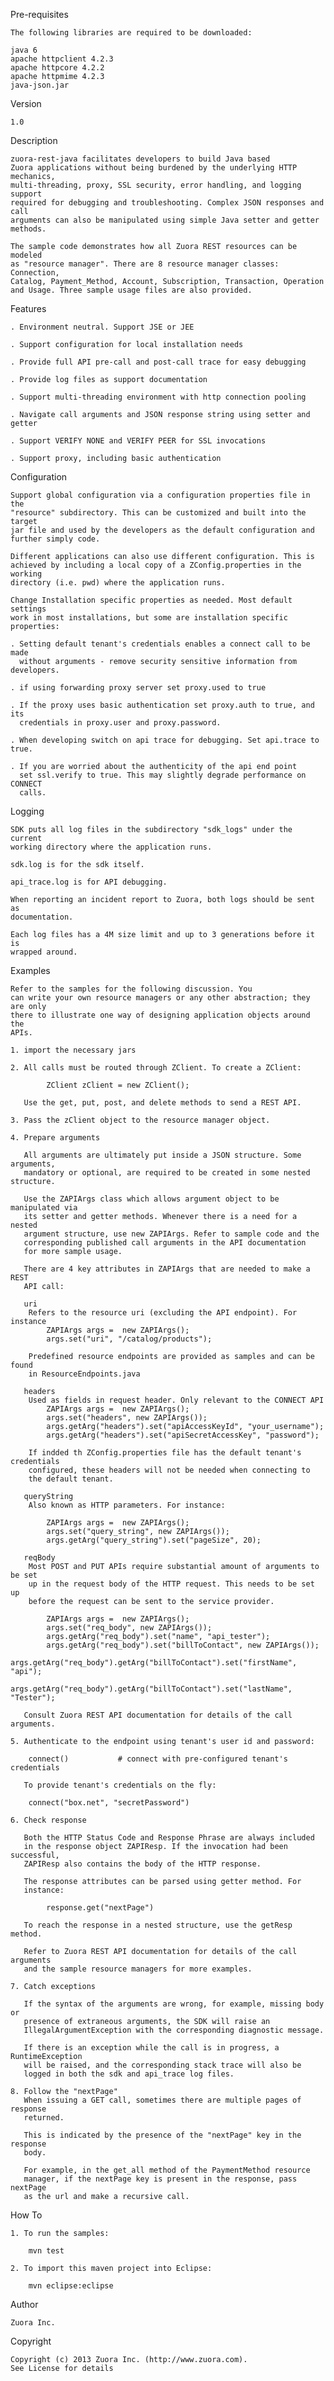 Pre-requisites

    The following libraries are required to be downloaded:

    java 6
    apache httpclient 4.2.3
    apache httpcore 4.2.2
    apache httpmime 4.2.3
    java-json.jar

Version

    1.0

Description

    zuora-rest-java facilitates developers to build Java based
    Zuora applications without being burdened by the underlying HTTP mechanics,
    multi-threading, proxy, SSL security, error handling, and logging support 
    required for debugging and troubleshooting. Complex JSON responses and call
    arguments can also be manipulated using simple Java setter and getter methods.

    The sample code demonstrates how all Zuora REST resources can be modeled
    as "resource manager". There are 8 resource manager classes: Connection,
    Catalog, Payment_Method, Account, Subscription, Transaction, Operation
    and Usage. Three sample usage files are also provided.

Features

    . Environment neutral. Support JSE or JEE

    . Support configuration for local installation needs

    . Provide full API pre-call and post-call trace for easy debugging

    . Provide log files as support documentation

    . Support multi-threading environment with http connection pooling

    . Navigate call arguments and JSON response string using setter and getter

    . Support VERIFY NONE and VERIFY PEER for SSL invocations

    . Support proxy, including basic authentication

Configuration

    Support global configuration via a configuration properties file in the
    "resource" subdirectory. This can be customized and built into the target
    jar file and used by the developers as the default configuration and
    further simply code.

    Different applications can also use different configuration. This is
    achieved by including a local copy of a ZConfig.properties in the working
    directory (i.e. pwd) where the application runs.

    Change Installation specific properties as needed. Most default settings
    work in most installations, but some are installation specific properties:

    . Setting default tenant's credentials enables a connect call to be made
      without arguments - remove security sensitive information from developers.

    . if using forwarding proxy server set proxy.used to true

    . If the proxy uses basic authentication set proxy.auth to true, and its
      credentials in proxy.user and proxy.password.

    . When developing switch on api trace for debugging. Set api.trace to true.

    . If you are worried about the authenticity of the api end point
      set ssl.verify to true. This may slightly degrade performance on CONNECT
      calls.

Logging

    SDK puts all log files in the subdirectory "sdk_logs" under the current
    working directory where the application runs.

    sdk.log is for the sdk itself.

    api_trace.log is for API debugging.

    When reporting an incident report to Zuora, both logs should be sent as
    documentation.

    Each log files has a 4M size limit and up to 3 generations before it is
    wrapped around.

Examples

    Refer to the samples for the following discussion. You
    can write your own resource managers or any other abstraction; they are only
    there to illustrate one way of designing application objects around the
    APIs.

    1. import the necessary jars

    2. All calls must be routed through ZClient. To create a ZClient:

            ZClient zClient = new ZClient();

       Use the get, put, post, and delete methods to send a REST API.

    3. Pass the zClient object to the resource manager object.

    4. Prepare arguments

       All arguments are ultimately put inside a JSON structure. Some arguments,
       mandatory or optional, are required to be created in some nested structure.

       Use the ZAPIArgs class which allows argument object to be manipulated via
       its setter and getter methods. Whenever there is a need for a nested
       argument structure, use new ZAPIArgs. Refer to sample code and the
       corresponding published call arguments in the API documentation
       for more sample usage.

       There are 4 key attributes in ZAPIArgs that are needed to make a REST
       API call:

       uri
        Refers to the resource uri (excluding the API endpoint). For instance
            ZAPIArgs args =  new ZAPIArgs();
            args.set("uri", "/catalog/products");

        Predefined resource endpoints are provided as samples and can be found
        in ResourceEndpoints.java

       headers
        Used as fields in request header. Only relevant to the CONNECT API
            ZAPIArgs args =  new ZAPIArgs();
            args.set("headers", new ZAPIArgs());
            args.getArg("headers").set("apiAccessKeyId", "your_username");
            args.getArg("headers").set("apiSecretAccessKey", "password");

        If indded th ZConfig.properties file has the default tenant's credentials
        configured, these headers will not be needed when connecting to
        the default tenant.

       queryString
        Also known as HTTP parameters. For instance:

            ZAPIArgs args =  new ZAPIArgs();
            args.set("query_string", new ZAPIArgs());
            args.getArg("query_string").set("pageSize", 20);

       reqBody
        Most POST and PUT APIs require substantial amount of arguments to be set
        up in the request body of the HTTP request. This needs to be set up
        before the request can be sent to the service provider.

            ZAPIArgs args =  new ZAPIArgs();
            args.set("req_body", new ZAPIArgs());
            args.getArg("req_body").set("name", "api_tester");
            args.getArg("req_body").set("billToContact", new ZAPIArgs());
            args.getArg("req_body").getArg("billToContact").set("firstName", "api");
            args.getArg("req_body").getArg("billToContact").set("lastName", "Tester");

       Consult Zuora REST API documentation for details of the call arguments.

    5. Authenticate to the endpoint using tenant's user id and password:

        connect()           # connect with pre-configured tenant's credentials
        
       To provide tenant's credentials on the fly:

        connect("box.net", "secretPassword")

    6. Check response

       Both the HTTP Status Code and Response Phrase are always included
       in the response object ZAPIResp. If the invocation had been successful,
       ZAPIResp also contains the body of the HTTP response.

       The response attributes can be parsed using getter method. For
       instance:

            response.get("nextPage")

       To reach the response in a nested structure, use the getResp method.

       Refer to Zuora REST API documentation for details of the call arguments
       and the sample resource managers for more examples.

    7. Catch exceptions

       If the syntax of the arguments are wrong, for example, missing body or
       presence of extraneous arguments, the SDK will raise an
       IllegalArgumentException with the corresponding diagnostic message.

       If there is an exception while the call is in progress, a RuntimeException
       will be raised, and the corresponding stack trace will also be
       logged in both the sdk and api_trace log files.

    8. Follow the "nextPage"
       When issuing a GET call, sometimes there are multiple pages of response
       returned.

       This is indicated by the presence of the "nextPage" key in the response
       body.

       For example, in the get_all method of the PaymentMethod resource
       manager, if the nextPage key is present in the response, pass nextPage
       as the url and make a recursive call.

How To 

	1. To run the samples:
		
		mvn test
		
	2. To import this maven project into Eclipse:
		
		mvn eclipse:eclipse
	
Author

    Zuora Inc.

Copyright

    Copyright (c) 2013 Zuora Inc. (http://www.zuora.com).
    See License for details

